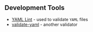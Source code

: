 ## Development Tools

- [YAML Lint](http://www.yamllint.com/) - used to validate `YAML` files
- [validate-yaml](https://onlineyamltools.com/validate-yaml) - another validator
